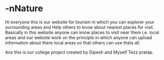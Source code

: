 # -nNature
Hi everyone this is our website for tourism in which you can explorer your surrounding areas and Help others to know about nearest places for visit.
Basically in this website anyone can know places to visit near them i,e. local areas and our website work on the principle in which anyone can upload information 
about there local areas so that others can use thats all.

Ans this is our college project created by Dipesh and Myself Tezz pratap.
